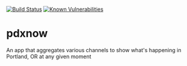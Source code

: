[![Build Status](https://travis-ci.org/cdanielsen/pdxnow.svg?branch=master)](https://travis-ci.org/cdanielsen/pdxnow) [![Known Vulnerabilities](https://snyk.io/test/github/cdanielsen/pdxnow/badge.svg)](https://snyk.io/test/github/cdanielsen/pdxnow)

# pdxnow

An app that aggregates various channels to show what's happening in Portland, OR at any given moment
